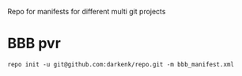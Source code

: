 Repo for manifests for different multi git projects

# BBB pvr
```
repo init -u git@github.com:darkenk/repo.git -m bbb_manifest.xml
```
